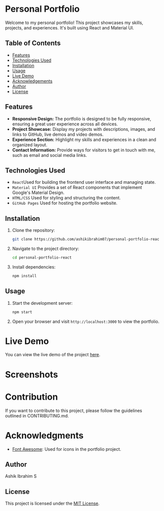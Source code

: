 # Personal Portfolio

Welcome to my personal portfolio! This project showcases my skills, projects, and experiences. It's built using React and Material UI.

## Table of Contents

- [Features](#features)
- [Technologies Used](#technologies-used)
- [Installation](#installation)
- [Usage](#usage)
- [Live Demo](#live-demo)
- [Acknowledgements](#acknowledgements)
- [Author](#author)
- [License](#license)

  
## Features

- **Responsive Design:** The portfolio is designed to be fully responsive, ensuring a great user experience across all devices.
- **Project Showcase:** Display my projects with descriptions, images, and links to GitHub, live demos and video demos.
- **Experience Section:** Highlight my skills and experiences in a clean and organized layout.
- **Contact Information:** Provide ways for visitors to get in touch with me, such as email and social media links.

## Technologies Used

- `React`Used for building the frontend user interface and managing state.
- `Material UI` Provides a set of React components that implement Google's Material Design.
- `HTML/CSS` Used for styling and structuring the content.
- `GitHub Pages` Used for hosting the portfolio website.

## Installation

1. Clone the repository:

   ```bash
   git clone https://github.com/ashikibrahim07/personal-portfolio-react.git
   ```

2. Navigate to the project directory:

   ```bash
   cd personal-portfolio-react
   ```

3. Install dependencies:

   ```bash
   npm install
   ```

## Usage

1. Start the development server:

   ```bash
   npm start
   ```

2. Open your browser and visit `http://localhost:3000` to view the portfolio.

# Live Demo

You can view the live demo of the project [here](https://ashikibrahim07.github.io/personal-portfolio-react/).

# Screenshots


# Contribution
If you want to contribute to this project, please follow the guidelines outlined in CONTRIBUTING.md.

# Acknowledgments
- [Font Awesome](https://fontawesome.com/): Used for icons in the portfolio project.

## Author

Ashik Ibrahim S

## License

This project is licensed under the [MIT License](LICENSE).
